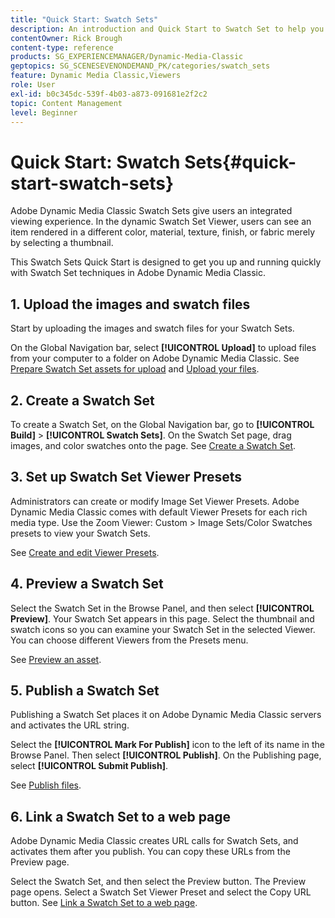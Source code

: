 ```yaml
---
title: "Quick Start: Swatch Sets"
description: An introduction and Quick Start to Swatch Set to help you get up and running quickly in Adobe Dynamic Media Classic.
contentOwner: Rick Brough
content-type: reference
products: SG_EXPERIENCEMANAGER/Dynamic-Media-Classic
geptopics: SG_SCENESEVENONDEMAND_PK/categories/swatch_sets
feature: Dynamic Media Classic,Viewers
role: User
exl-id: b0c345dc-539f-4b03-a873-091681e2f2c2
topic: Content Management
level: Beginner
---
```

# Quick Start: Swatch Sets{#quick-start-swatch-sets}

Adobe Dynamic Media Classic Swatch Sets give users an integrated viewing experience. In the dynamic Swatch Set Viewer, users can see an item rendered in a different color, material, texture, finish, or fabric merely by selecting a thumbnail.

This Swatch Sets Quick Start is designed to get you up and running quickly with Swatch Set techniques in Adobe Dynamic Media Classic.

## 1. Upload the images and swatch files

Start by uploading the images and swatch files for your Swatch Sets.

On the Global Navigation bar, select **[!UICONTROL Upload]** to upload files from your computer to a folder on Adobe Dynamic Media Classic. See [Prepare Swatch Set assets for upload](preparing-swatch-set-assets-upload.md#preparing-swatch-set-assets-for-upload) and [Upload your files](uploading-files.md#uploading-your-files).

## 2. Create a Swatch Set

To create a Swatch Set, on the Global Navigation bar, go to **[!UICONTROL Build]** > **[!UICONTROL Swatch Sets]**. On the Swatch Set page, drag images, and color swatches onto the page. See [Create a Swatch Set](creating-swatch-set.md#creating-a-swatch-set).

## 3. Set up Swatch Set Viewer Presets

Administrators can create or modify Image Set Viewer Presets. Adobe Dynamic Media Classic comes with default Viewer Presets for each rich media type. Use the Zoom Viewer: Custom > Image Sets/Color Swatches presets to view your Swatch Sets.

See [Create and edit Viewer Presets](application-setup.md#adding-and-editing-viewer-presets).

## 4. Preview a Swatch Set

Select the Swatch Set in the Browse Panel, and then select **[!UICONTROL Preview]**. Your Swatch Set appears in this page. Select the thumbnail and swatch icons so you can examine your Swatch Set in the selected Viewer. You can choose different Viewers from the Presets menu.

See [Preview an asset](previewing-asset.md#previewing-an-asset).

## 5. Publish a Swatch Set

Publishing a Swatch Set places it on Adobe Dynamic Media Classic servers and activates the URL string.

Select the **[!UICONTROL Mark For Publish]** icon to the left of its name in the Browse Panel. Then select **[!UICONTROL Publish]**. On the Publishing page, select **[!UICONTROL Submit Publish]**.

See [Publish files](publishing-files.md#publishing-files).

## 6. Link a Swatch Set to a web page

Adobe Dynamic Media Classic creates URL calls for Swatch Sets, and activates them after you publish. You can copy these URLs from the Preview page.

Select the Swatch Set, and then select the Preview button. The Preview page opens. Select a Swatch Set Viewer Preset and select the Copy URL button. See [Link a Swatch Set to a web page](linking-swatch-set-web-page.md#linking-a-swatch-set-to-a-web-page).
